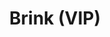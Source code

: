 ---
layout: song
redirect_from: /home/song/18
id: 18
title: Brink (VIP)
artist: Kraedt
genre: Dubstep
image: Brink VIP.jpg
buy-able: false
downloadable: true
yt-id: BYMs0YQ8v1M
itunes:
beatport:
gplay:
amazon:
license: 1
---
